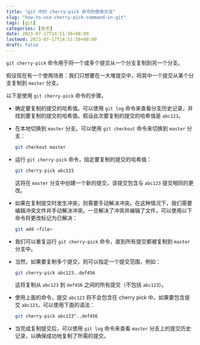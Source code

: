 ```yaml
---
title: "git 中的 cherry-pick 命令的使用方法"
slug: "how-to-use-cherry-pick-command-in-git"
tags: [git]
categories: [技术]
date: 2023-07-17T14:51:56+08:00
lastmod: 2023-07-17T14:51:56+08:00
draft: false
---
```


`git cherry-pick` 命令用于将一个或多个提交从一个分支复制到另一个分支。

假设现在有一个使用场景：我们只想要在一大堆提交中，将其中一个提交从某个分支复制到 `master` 分支。

以下是使用 `git cherry-pick` 命令的步骤。

- 确定要复制的提交的哈希值。可以使用 `git log` 命令来查看分支历史记录，并找到要复制的提交的哈希值。假设此次要复制的提交的哈希值是 `abc123`。

- 在本地切换到 `master` 分支。可以使用 `git checkout` 命令来切换到 `master` 分支：

  ```bash
  git checkout master
  ```

- 运行 `git cherry-pick` 命令，指定要复制的提交的哈希值：

  ```bash
  git cherry-pick abc123
  ```

  这将在 `master` 分支中创建一个新的提交，该提交包含与 `abc123` 提交相同的更改。

- 如果在复制提交时发生冲突，则需要手动解决冲突。在这种情况下，我们需要编辑冲突文件并手动解决冲突。一旦解决了冲突并编辑了文件，可以使用以下命令将更改标记为已解决：

  ```bash
  git add <file>
  ```

- 我们可以重复运行 `git cherry-pick` 命令，直到所有提交都被复制到 `master` 分支中。

- 当然，如果要复制多个提交，则可以指定一个提交范围，例如：

  ```bash
  git cherry-pick abc123..def456
  ```

  这将复制从 `abc123` 到 `def456` 之间的所有提交（不包括 `abc123`）。

- 使用上面的命令，提交 `abc123` 将不会包含在 cherry pick 中。如果要包含提交 `abc123`，可以使用下面的语法：

  ```bash
  git cherry-pick abc123^..def456
  ```

- 当完成复制提交后，可以使用 `git log` 命令来查看 `master` 分支上的提交历史记录，以确保成功地复制了所需的提交。